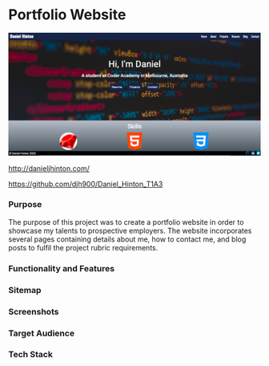 # Portfolio Website

![Homepage](./docs/homepage-screenshot.png)

http://danieljhinton.com/

https://github.com/djh900/Daniel_Hinton_T1A3

### Purpose

The purpose of this project was to create a portfolio website in order to showcase my talents to prospective employers.
The website incorporates several pages containing details about me, how to contact me, and blog posts to fulfil the project rubric requirements.

### Functionality and Features

### Sitemap

### Screenshots

### Target Audience

### Tech Stack
